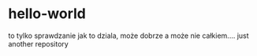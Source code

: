 # hello-world
to tylko sprawdzanie jak to dziala, może dobrze a może nie całkiem....
just another repository
